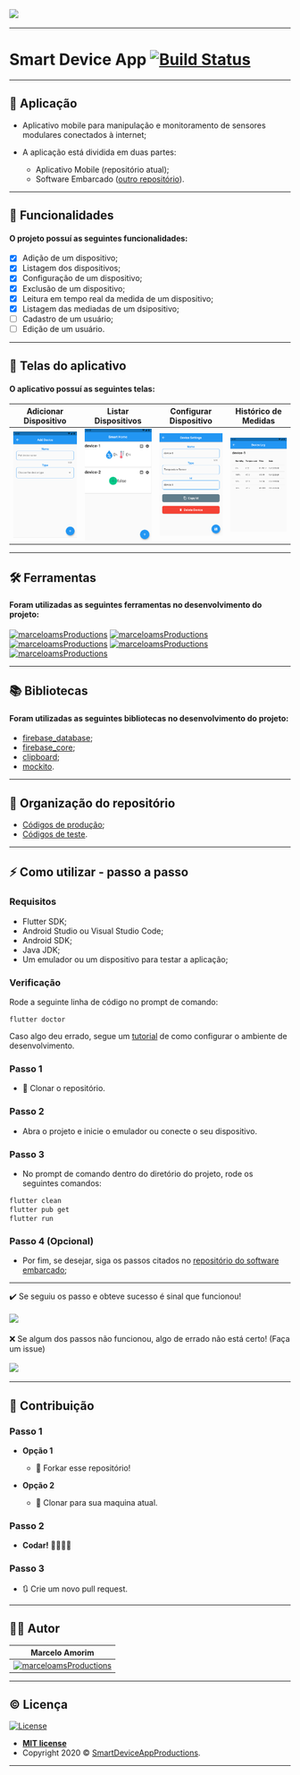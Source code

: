 <img src="https://github.com/marceloams/smart-device-app/blob/master/assets/images/header-readme.png" >

---

# Smart Device App [![Build Status](https://travis-ci.com/marceloams/smart-device-app.svg?branch=master)](https://travis-ci.com/marceloams/smart-device-app)

---

## 📱 Aplicação 

- Aplicativo mobile para manipulação e monitoramento de sensores modulares conectados à internet;

- A aplicação está dividida em duas partes: 
  - Aplicativo Mobile (repositório atual);
  - Software Embarcado ([outro repositório](https://github.com/marceloams/smart-device)).

---

## 📝 Funcionalidades 

#### O projeto possuí as seguintes funcionalidades:

- [x] Adição de um dispositivo;
- [x] Listagem dos dispositivos;
- [x] Configuração de um dispositivo;
- [x] Exclusão de um dispositivo;
- [x] Leitura em tempo real da medida de um dispositivo;
- [x] Listagem das mediadas de um dsipositivo;
- [ ] Cadastro de um usuário;
- [ ] Edição de um usuário.

---

## 📲 Telas do aplicativo

#### O aplicativo possuí as seguintes telas:

| **Adicionar Dispositivo** | **Listar Dispositivos** | **Configurar Dispositivo** | **Histórico de Medidas** |
| :---: |:---:| :---:| :---:|
|![marceloamsProductions](https://github.com/marceloams/smart-device/blob/master/assets/app1.png)|![marceloamsProductions](https://github.com/marceloams/smart-device/blob/master/assets/app2.png) | ![marceloamsProductions](https://github.com/marceloams/smart-device/blob/master/assets/app3.png) | ![marceloamsProductions](https://github.com/marceloams/smart-device/blob/master/assets/app4.png) |


---

## 🛠️ Ferramentas 

#### Foram utilizadas as seguintes ferramentas no desenvolvimento do projeto:

[![marceloamsProductions](http://img.shields.io/badge/-Dart-0175C2?style=flat&logo=Dart&logoColor=white)](https://dart.dev/)
[![marceloamsProductions](https://img.shields.io/badge/-Flutter-3a495d?style=flat&logo=flutter&logoColor=67b7f7)](http://flutter.dev)
[![marceloamsProductions](http://img.shields.io/badge/-Android%20Studio-3DDC84?style=flat&logo=Android%20Studio&logoColor=black)](https://developer.android.com/studio)
[![marceloamsProductions](https://img.shields.io/badge/-Firebase-3a495d?style=flat&logo=Firebase&logoColor=FFCA28)](https://firebase.google.com/)
[![marceloamsProductions](https://img.shields.io/badge/-Travis-B10000?style=flat&logo=Travis)](https://travis-ci.org/)

---

## 📚 Bibliotecas 

#### Foram utilizadas as seguintes bibliotecas no desenvolvimento do projeto:

- <a href="https://pub.dev/packages/firebase_database" target="_blank">firebase_database</a>;
- <a href="https://pub.dev/packages/firebase_core" target="_blank">firebase_core</a>;
- <a href="https://pub.dev/packages/clipboard" target="_blank">clipboard</a>;
- <a href="https://pub.dev/packages/mockito" target="_blank">mockito</a>.

---

## 📁 Organização do repositório

- <a href="https://github.com/marceloams/smart-device-app/tree/master/lib" target="_blank">Códigos de produção</a>;
- <a href="https://github.com/marceloams/smart-device-app/tree/master/test" target="_blank">Códigos de teste</a>.

---

## ⚡ Como utilizar - passo a passo

### Requisitos

  - Flutter SDK;
  - Android Studio ou Visual Studio Code;
  - Android SDK;
  - Java JDK;
  - Um emulador ou um dispositivo para testar a aplicação;
 
### Verificação 

Rode a seguinte linha de código no prompt de comando:

```
flutter doctor
```

Caso algo deu errado, segue um [tutorial](https://www.treinaweb.com.br/blog/configurando-ambiente-de-desenvolvimento-flutter/) de como configurar o ambiente de desenvolvimento.
  
### Passo 1

  - 👯 Clonar o repositório.

### Passo 2

  - Abra o projeto e inicie o emulador ou conecte o seu dispositivo.
 
### Passo 3

- No prompt de comando dentro do diretório do projeto, rode os seguintes comandos:

```
flutter clean
flutter pub get
flutter run
```

 ### Passo 4 (Opcional)
 
 - Por fim, se desejar, siga os passos citados no [repositório do software embarcado](https://github.com/marceloams/smart-device);
 
---
 
✔️ Se seguiu os passo e obteve sucesso é sinal que funcionou!
<br>
<br>
<img src="https://media.giphy.com/media/nDSlfqf0gn5g4/giphy.gif">
<br>
<br>
❌ Se algum dos passos não funcionou, algo de errado não está certo! (Faça um issue)
<br>
<br>
<img src="https://media.giphy.com/media/wofftnAdDtx4s/giphy.gif">

---

## 🔨 Contribuição

### Passo 1

- **Opção 1**
    - 🍴 Forkar esse repositório!

- **Opção 2**
    - 👯 Clonar para sua maquina atual.

### Passo 2

- **Codar!** 👨‍💻👩‍💻

### Passo 3

- 🔃 Crie um novo pull request.

 ---
 
 ## 👨‍💻 Autor


| **Marcelo Amorim** |
| :---: |
| [![marceloamsProductions](https://avatars1.githubusercontent.com/u/63866348?&v=4&s=200)](https://github.com/marceloams) |

---
 
 ## ©️ Licença

[![License](http://img.shields.io/:license-mit-blue.svg?style=flat-square)](http://badges.mit-license.org)

- **[MIT license](http://opensource.org/licenses/mit-license.php)**
- Copyright 2020 © <a href="https://github.com/marceloams/smart-device-app" target="_blank">SmartDeviceAppProductions</a>.

---

